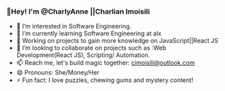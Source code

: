 ### 👋Hey! I'm @CharlyAnne ||Charlian Imoisili 
 
- 👀 I’m interested in Software Engineering.
- 🌱 I’m currently learning Software Engineering at alx
- 🔭 Working on projects to gain more knowledge on JavaScript||React JS
- 💬 I’m looking to collaborate on projects such as :Web Development(React JS), Scripting/ Automation.
- 📫 Reach me, let's build magic together: cimoisili@outlook.com
- 😄 Pronouns: She/Money/Her
- ⚡ Fun fact: I love puzzles, chewing gums and mystery content!
